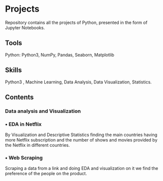 # Projects
Repository contains all the projects of Python, presented in the form of Jupyter Notebooks.

## Tools
Python: Python3, NumPy, Pandas, Seaborn, Matplotlib

## Skills
Python3 , Machine Learning, Data Analysis, Data Visualization, Statistics.
       
## Contents
### Data analysis and Visualization

### •	EDA in Netflix

   By Visualization and Descriptive Statistics finding the main countries having more  Netflix subscription and the number of shows and movies provided by the Netflix in different countries.

### •	Web Scraping

   Scraping a data from a link and doing EDA and visualization on it we find the preference of the people on the product.


                    
             
               
                    
